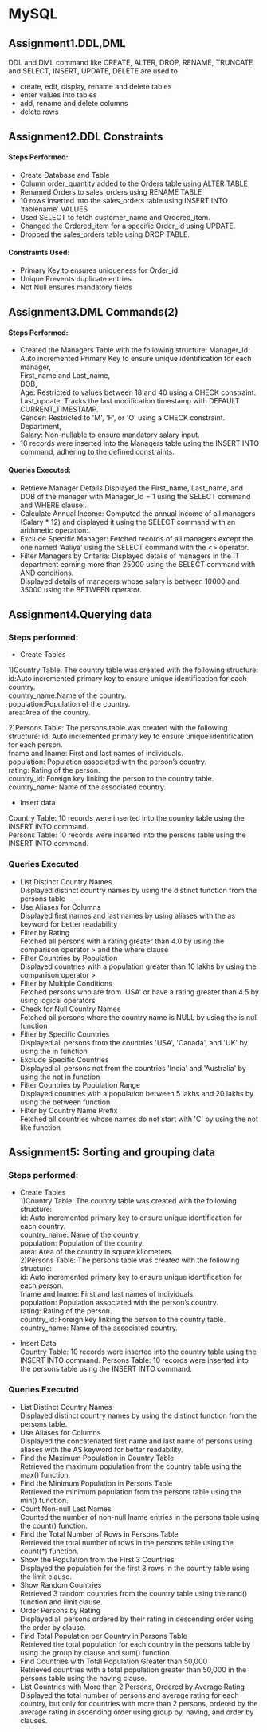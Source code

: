 # MySQL

## Assignment1.DDL,DML

DDL and DML command like CREATE, ALTER, DROP, RENAME, TRUNCATE and SELECT, INSERT, UPDATE, DELETE are used to 
- create, edit, display, rename and delete tables
- enter values into tables
- add, rename and delete columns
- delete rows

## Assignment2.DDL Constraints

#### Steps Performed:
- Create Database and Table
- Column order_quantity added to the Orders table using ALTER TABLE
- Renamed Orders to sales_orders using RENAME TABLE
- 10 rows inserted into the sales_orders table using INSERT INTO 'tablename' VALUES
- Used SELECT to fetch customer_name and Ordered_item.
- Changed the Ordered_item for a specific Order_Id using UPDATE.
- Dropped the sales_orders table using DROP TABLE.

#### Constraints Used:
- Primary Key to ensures uniqueness for Order_id
- Unique Prevents duplicate entries.
- Not Null ensures mandatory fields 

## Assignment3.DML Commands(2)

#### Steps Performed:

- Created the Managers Table with the following structure:
Manager_Id: Auto incremented Primary Key to ensure unique identification for each manager,  
First_name and Last_name,  
DOB,  
Age: Restricted to values between 18 and 40 using a CHECK constraint.  
Last_update: Tracks the last modification timestamp with DEFAULT CURRENT_TIMESTAMP.  
Gender: Restricted to 'M', 'F', or 'O' using a CHECK constraint.  
Department,  
Salary: Non-nullable to ensure mandatory salary input.  
- 10 records were inserted into the Managers table using the INSERT INTO command, adhering to the defined constraints.

#### Queries Executed:
 
- Retrieve Manager Details
Displayed the First_name, Last_name, and DOB of the manager with Manager_Id = 1 using the SELECT command and WHERE clause:.
- Calculate Annual Income:
Computed the annual income of all managers (Salary * 12) and displayed it using the SELECT command with an arithmetic operation:.
- Exclude Specific Manager:
Fetched records of all managers except the one named 'Aaliya' using the SELECT command with the <> operator.
- Filter Managers by Criteria:
Displayed details of managers in the IT department earning more than 25000 using the SELECT command with AND conditions.  
Displayed details of managers whose salary is between 10000 and 35000  using the BETWEEN operator.

## Assignment4.Querying data

### Steps performed:

- Create Tables

1)Country Table: The country table was created with the following structure:  
id:Auto incremented primary key to ensure unique identification for each country.  
country_name:Name of the country.    
population:Population of the country.  
area:Area of the country.  

2)Persons Table: The persons table was created with the following structure:
id: Auto incremented primary key to ensure unique identification for each person.  
fname and lname: First and last names of individuals.   
population: Population associated with the person’s country.   
rating: Rating of the person.     
country_id: Foreign key linking the person to the country table.     
country_name: Name of the associated country.    

- Insert data

Country Table: 10 records were inserted into the country table using the INSERT INTO command.    
Persons Table: 10 records were inserted into the persons table using the INSERT INTO command.

### Queries Executed

- List Distinct Country Names    
Displayed distinct country names by using the distinct function from the persons table     
- Use Aliases for Columns     
Displayed first names and last names by using aliases with the as keyword for better readability     
- Filter by Rating    
Fetched all persons with a rating greater than 4.0 by using the comparison operator > and the where clause     
- Filter Countries by Population    
Displayed countries with a population greater than 10 lakhs by using the comparison operator >    
- Filter by Multiple Conditions    
Fetched persons who are from 'USA' or have a rating greater than 4.5 by using logical operators    
- Check for Null Country Names    
Fetched all persons where the country name is NULL by using the is null function     
- Filter by Specific Countries    
Displayed all persons from the countries 'USA', 'Canada', and 'UK' by using the in function     
- Exclude Specific Countries    
Displayed all persons not from the countries 'India' and 'Australia' by using the not in function    
- Filter Countries by Population Range     
Displayed countries with a population between 5 lakhs and 20 lakhs by using the between function     
- Filter by Country Name Prefix    
Fetched all countries whose names do not start with 'C' by using the not like function

## Assignment5: Sorting and grouping data

### Steps performed:

- Create Tables        
1)Country Table: The country table was created with the following structure:        
id: Auto incremented primary key to ensure unique identification for each country.     
country_name: Name of the country.     
population: Population of the country.         
area: Area of the country in square kilometers.   
2)Persons Table: The persons table was created with the following structure:      
id: Auto incremented primary key to ensure unique identification for each person.     
fname and lname: First and last names of individuals.      
population: Population associated with the person’s country.      
rating: Rating of the person.     
country_id: Foreign key linking the person to the country table.    
country_name: Name of the associated country.      

- Insert Data      
Country Table: 10 records were inserted into the country table using the INSERT INTO command.
Persons Table: 10 records were inserted into the persons table using the INSERT INTO command.

### Queries Executed

- List Distinct Country Names        
Displayed distinct country names by using the distinct function from the persons table.
- Use Aliases for Columns          
Displayed the concatenated first name and last name of persons using aliases with the AS keyword for better readability.
- Find the Maximum Population in Country Table     
Retrieved the maximum population from the country table using the max() function.  
- Find the Minimum Population in Persons Table    
Retrieved the minimum population from the persons table using the min() function.
- Count Non-null Last Names     
Counted the number of non-null lname entries in the persons table using the count() function.
- Find the Total Number of Rows in Persons Table     
Retrieved the total number of rows in the persons table using the count(*) function.
- Show the Population from the First 3 Countries     
Displayed the population for the first 3 rows in the country table using the limit clause.
- Show Random Countries     
Retrieved 3 random countries from the country table using the rand() function and limit clause.
- Order Persons by Rating      
Displayed all persons ordered by their rating in descending order using the order by clause.
- Find Total Population per Country in Persons Table      
Retrieved the total population for each country in the persons table by using the group by clause and sum() function.
- Find Countries with Total Population Greater than 50,000       
Retrieved countries with a total population greater than 50,000 in the persons table using the having clause.
- List Countries with More than 2 Persons, Ordered by Average Rating        
Displayed the total number of persons and average rating for each country, but only for countries with more than 2 persons, ordered by the average rating in ascending order using group by, having, and order by clauses.
